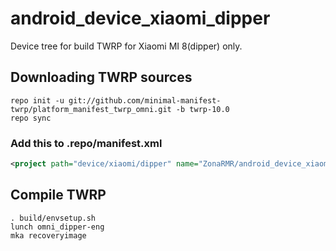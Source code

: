 # android_device_xiaomi_dipper
Device tree for build TWRP for Xiaomi MI 8(dipper) only.

## Downloading TWRP sources
```
repo init -u git://github.com/minimal-manifest-twrp/platform_manifest_twrp_omni.git -b twrp-10.0
repo sync
```
### Add this to .repo/manifest.xml
```xml
<project path="device/xiaomi/dipper" name="ZonaRMR/android_device_xiaomi_dipper" remote="github" revision="android-10.0" />
```

## Compile TWRP

```
. build/envsetup.sh
lunch omni_dipper-eng
mka recoveryimage
```

